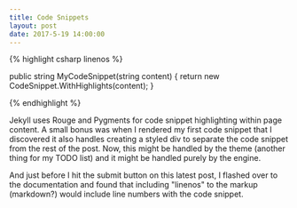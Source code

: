 ```yaml
---
title: Code Snippets
layout: post
date: 2017-5-19 14:00:00
---
```


{% highlight csharp linenos %}

   public string MyCodeSnippet(string content)
   {
      return new CodeSnippet.WithHighlights(content);
   }

{% endhighlight %}

Jekyll uses Rouge and Pygments for code snippet highlighting within page content.  A small bonus was when I rendered my first code snippet that I discovered it also handles creating a styled div to separate the code snippet from the rest of the post.  Now, this might be handled by the theme (another thing for my TODO list) and it might be handled purely by the engine.

And just before I hit the submit button on this latest post, I flashed over to the documentation and found that including "linenos" to 
the markup (markdown?) would include line numbers with the code snippet.
